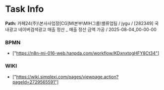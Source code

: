 # Task Info

**Path:** 카페24(주)\본사사업장\[CG]MI본부\MIH그룹\밸류업팀 / jygu / [282349] 국내광고 네이버검색광고 매출 정산 _ 매출 정산 금액 가공 / 2025-08-04_00-00-00

### BPMN
- ["https://n8n-mi-016-web.hanpda.com/workflow/KDxnxtogHFY8Ct34"]

### WIKI
- ["https://wiki.simplexi.com/pages/viewpage.action?pageId=2729565591"]

